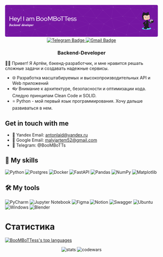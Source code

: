 <img src="github-header-image.png" alt="Banner"/>

<div id="badges" align="center">
  <a href="https://t.me/BooMBoTTs">
    <img src="https://img.shields.io/badge/Telegram-2CA5E0?style=for-the-badge&logo=telegram&logoColor=white" alt="Telegram Badge"/>
  </a>
  <a href="mailto:malyjartem52@gmail.com">
    <img src="https://img.shields.io/badge/Gmail-D14836?style=for-the-badge&logo=gmail&logoColor=white" alt="Gmail Badge"/>
  </a>
</div>
<h3 align="center">Backend-Developer</h3>

👨‍💻 Привет! Я Артём, бэкенд-разработчик, и мне нравится решать сложные задачи и создавать надежные сервисы.

- 🌐 Разработка масштабируемых и высокопроизводительных API и Web приложений
- :eyeglasses: Внимание к архитектуре, безопасности и оптимизации кода. Следую принципам Clean Code и SOLID.
- ⭐ Python - мой первый язык программирования. Хочу дальше развиваться в нем.



## Get in touch with me

- 📧 Yandex Email: antonlaid@yandex.ru
- 📧 Google Email: malyjartem52@gmail.com
- 📱 Telegram: @BooMBoTTs

## :muscle: My skills

![Python](https://img.shields.io/badge/python-3670A0?style=for-the-badge&logo=python&logoColor=ffdd54)
![Postgres](https://img.shields.io/badge/postgres-%23316192.svg?style=for-the-badge&logo=postgresql&logoColor=white)
![Docker](https://img.shields.io/badge/docker-%230db7ed.svg?style=for-the-badge&logo=docker&logoColor=white)
![FastAPI](https://img.shields.io/badge/FastAPI-005571?style=for-the-badge&logo=fastapi)
![Pandas](https://img.shields.io/badge/pandas-%23150458.svg?style=for-the-badge&logo=pandas&logoColor=white)
![NumPy](https://img.shields.io/badge/numpy-%23013243.svg?style=for-the-badge&logo=numpy&logoColor=white)
![Matplotlib](https://img.shields.io/badge/Matplotlib-%23ffffff.svg?style=for-the-badge&logo=Matplotlib&logoColor=black)



## 🛠️ My tools

![PyCharm](https://img.shields.io/badge/pycharm-143?style=for-the-badge&logo=pycharm&logoColor=black&color=black&labelColor=green)
![Jupyter Notebook](https://img.shields.io/badge/jupyter-%23FA0F00.svg?style=for-the-badge&logo=jupyter&logoColor=white)
![Figma](https://img.shields.io/badge/figma-%23F24E1E.svg?style=for-the-badge&logo=figma&logoColor=white)
![Notion](https://img.shields.io/badge/Notion-%23000000.svg?style=for-the-badge&logo=notion&logoColor=white)
![Swagger](https://img.shields.io/badge/-Swagger-%23Clojure?style=for-the-badge&logo=swagger&logoColor=white)
![Ubuntu](https://img.shields.io/badge/Ubuntu-E95420?style=for-the-badge&logo=ubuntu&logoColor=white)
![Windows](https://img.shields.io/badge/Windows-0078D6?style=for-the-badge&logo=windows&logoColor=white)
![Blender](https://img.shields.io/badge/blender-%23F5792A.svg?style=for-the-badge&logo=blender&logoColor=white)

# Статистика

[![BooMBoTTess's top languages](https://github-readme-stats.vercel.app/api/top-langs/?username=BooMBoTTess&theme=blue-green)](https://github.com/BooMBoTTess/github-readme-stats)
<div id="stats" align="center">
 <img src="https://komarev.com/ghpvc/?username=BooMBoTTess" alt="stats" />
 <img src="https://www.codewars.com/users/BoomBoTT/badges/micro" alt="codewars" />
</div>





